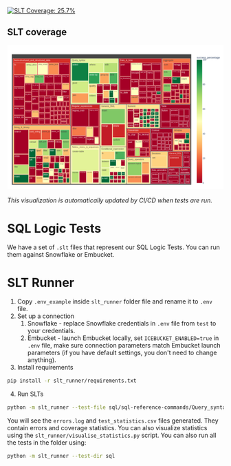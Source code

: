 <!-- SLT_BADGE_START -->
[![SLT Coverage: 25.7%](https://img.shields.io/badge/SLT_Coverage-25.7%25-A45A2A?style=for-the-badge&logo=database&logoColor=white)](test/README.md)
<!-- SLT_BADGE_END -->

<!-- SLT_COVERAGE_START -->
## SLT coverage

![Test Statistics Visualization](assets/test_coverage_visualization.png)

*This visualization is automatically updated by CI/CD when tests are run.*
<!-- SLT_COVERAGE_END -->

# SQL Logic Tests
We have a set of `.slt` files that represent our SQL Logic Tests. You can run them against Snowflake or Embucket.

# SLT Runner
1. Copy `.env_example` inside `slt_runner` folder file and rename it to `.env` file.
2. Set up a connection
   1. Snowflake - replace Snowflake credentials in `.env` file from `test` to your credentials.
   2. Embucket - launch Embucket locally, set `ICEBUCKET_ENABLED=true` in `.env` file, make sure connection parameters match Embucket launch parameters (if you have default settings, you don't need to change anything).
3. Install requirements
``` bash
pip install -r slt_runner/requirements.txt
```
4. Run SLTs
``` bash
python -m slt_runner --test-file sql/sql-reference-commands/Query_syntax/select.slt
```
You will see the `errors.log` and `test_statistics.csv` files generated. They contain errors and coverage statistics.
You can also visualize statistics using the `slt_runner/visualise_statistics.py` script.
You can also run all the tests in the folder using:
``` bash
python -m slt_runner --test-dir sql
```
